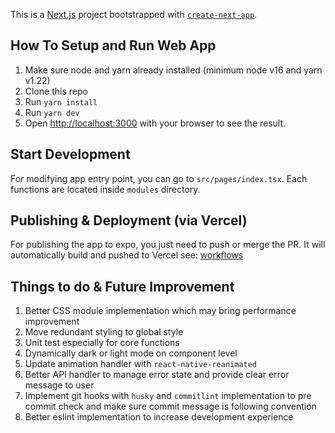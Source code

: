 This is a [Next.js](https://nextjs.org/) project bootstrapped with [`create-next-app`](https://github.com/vercel/next.js/tree/canary/packages/create-next-app).

## How To Setup and Run Web App
1. Make sure node and yarn already installed (minimum node v16 and yarn v1.22)
2. Clone this repo
3. Run `yarn install`
4. Run `yarn dev`
5. Open [http://localhost:3000](http://localhost:3000) with your browser to see the result.

## Start Development
For modifying app entry point, you can go to `src/pages/index.tsx`. Each functions are located inside `modules` directory. 

## Publishing & Deployment (via Vercel)
For publishing the app to expo, you just need to push or merge the PR. It will automatically build and pushed to Vercel
see: [workflows](.github/workflows/deploy.yml)

## Things to do & Future Improvement
1. Better CSS module implementation which may bring performance improvement
2. Move redundant styling to global style
3. Unit test especially for core functions
4. Dynamically dark or light mode on component level
5. Update animation handler with `react-native-reanimated`
6. Better API handler to manage error state and provide clear error message to user
7. Implement git hooks with `husky` and `commitlint` implementation to pre commit check and make sure commit message is following convention
8. Better eslint implementation to increase development experience

